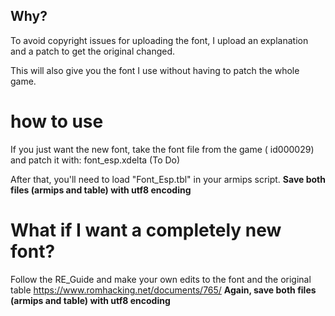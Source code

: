 ## Why?

To avoid copyright issues for uploading the font, I upload an explanation and a patch to get the original changed.

This will also give you the font I use without having to patch the whole game.

# how to use

If you just want the new font, take the font file from the game ( id000029) and patch it with:
font_esp.xdelta (To Do)

After that, you'll need to load "Font_Esp.tbl" in your armips script. 
**Save both files (armips and table) with utf8 encoding**


# What if I want a completely new font?
Follow the RE_Guide and make your own edits to the font and the original table https://www.romhacking.net/documents/765/
**Again, save both files (armips and table) with utf8 encoding**
